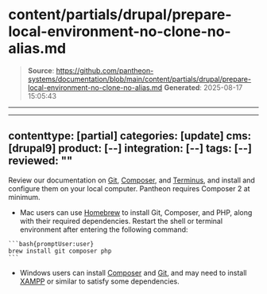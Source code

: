 # content/partials/drupal/prepare-local-environment-no-clone-no-alias.md

> **Source**: https://github.com/pantheon-systems/documentation/blob/main/content/partials/drupal/prepare-local-environment-no-clone-no-alias.md
> **Generated**: 2025-08-17 15:05:43

---

---
contenttype: [partial]
categories: [update]
cms: [drupal9]
product: [--]
integration: [--]
tags: [--]
reviewed: ""
---

Review our documentation on [Git](/guides/git/git-config), [Composer](/guides/composer), and [Terminus](/terminus), and install and configure them on your local computer. Pantheon requires Composer 2 at minimum.

   - Mac users can use [Homebrew](https://brew.sh/) to install Git, Composer, and PHP, along with their required dependencies. Restart the shell or terminal environment after entering the following command:

    ```bash{promptUser:user}
    brew install git composer php
    ```

   - Windows users can install [Composer](https://getcomposer.org/doc/00-intro.md#installation-windows) and [Git](https://git-scm.com/download/win), and may need to install [XAMPP](https://www.apachefriends.org/index.html) or similar to satisfy some dependencies.
